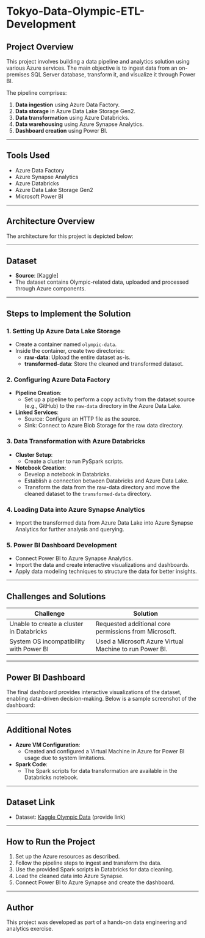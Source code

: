 # Tokyo-Data-Olympic-ETL-Development

## Project Overview

This project involves building a data pipeline and analytics solution using various Azure services. The main objective is to ingest data from an on-premises SQL Server database, transform it, and visualize it through Power BI.

The pipeline comprises:
1. **Data ingestion** using Azure Data Factory.
2. **Data storage** in Azure Data Lake Storage Gen2.
3. **Data transformation** using Azure Databricks.
4. **Data warehousing** using Azure Synapse Analytics.
5. **Dashboard creation** using Power BI.

---

## Tools Used
- Azure Data Factory
- Azure Synapse Analytics
- Azure Databricks
- Azure Data Lake Storage Gen2
- Microsoft Power BI

---

## Architecture Overview

The architecture for this project is depicted below:


---

## Dataset

- **Source**: [Kaggle]
- The dataset contains Olympic-related data, uploaded and processed through Azure components.

---

## Steps to Implement the Solution

### 1. Setting Up Azure Data Lake Storage
- Create a container named `olympic-data`.
- Inside the container, create two directories:
  - **raw-data**: Upload the entire dataset as-is.
  - **transformed-data**: Store the cleaned and transformed dataset.

### 2. Configuring Azure Data Factory
- **Pipeline Creation**:
  - Set up a pipeline to perform a copy activity from the dataset source (e.g., GitHub) to the `raw-data` directory in the Azure Data Lake.
- **Linked Services**:
  - Source: Configure an HTTP file as the source.
  - Sink: Connect to Azure Blob Storage for the raw data directory.

### 3. Data Transformation with Azure Databricks
- **Cluster Setup**:
  - Create a cluster to run PySpark scripts.
- **Notebook Creation**:
  - Develop a notebook in Databricks.
  - Establish a connection between Databricks and Azure Data Lake.
  - Transform the data from the raw-data directory and move the cleaned dataset to the `transformed-data` directory.

### 4. Loading Data into Azure Synapse Analytics
- Import the transformed data from Azure Data Lake into Azure Synapse Analytics for further analysis and querying.

### 5. Power BI Dashboard Development
- Connect Power BI to Azure Synapse Analytics.
- Import the data and create interactive visualizations and dashboards.
- Apply data modeling techniques to structure the data for better insights.

---

## Challenges and Solutions

| **Challenge**                           | **Solution**                                           |
|-----------------------------------------|-------------------------------------------------------|
| Unable to create a cluster in Databricks| Requested additional core permissions from Microsoft. |
| System OS incompatibility with Power BI | Used a Microsoft Azure Virtual Machine to run Power BI. |

---

## Power BI Dashboard

The final dashboard provides interactive visualizations of the dataset, enabling data-driven decision-making. Below is a sample screenshot of the dashboard:


---

## Additional Notes
- **Azure VM Configuration**:
  - Created and configured a Virtual Machine in Azure for Power BI usage due to system limitations.
- **Spark Code**:
  - The Spark scripts for data transformation are available in the Databricks notebook.

---

## Dataset Link
- Dataset: [Kaggle Olympic Data](#) (provide link)

---

## How to Run the Project
1. Set up the Azure resources as described.
2. Follow the pipeline steps to ingest and transform the data.
3. Use the provided Spark scripts in Databricks for data cleaning.
4. Load the cleaned data into Azure Synapse.
5. Connect Power BI to Azure Synapse and create the dashboard.

---

## Author
This project was developed as part of a hands-on data engineering and analytics exercise.


